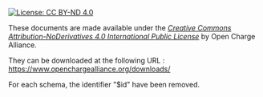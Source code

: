 [![License: CC BY-ND 4.0](https://img.shields.io/badge/License-CC_BY--ND_4.0-lightgrey.svg)](https://creativecommons.org/licenses/by-nd/4.0/)

These documents are made available under the *[Creative Commons Attribution-NoDerivatives 4.0 International Public
License](https://creativecommons.org/licenses/by-nd/4.0/legalcode)*  by Open Charge Alliance.

They can be downloaded at the following URL : https://www.openchargealliance.org/downloads/

For each schema, the identifier "$id" have been removed.